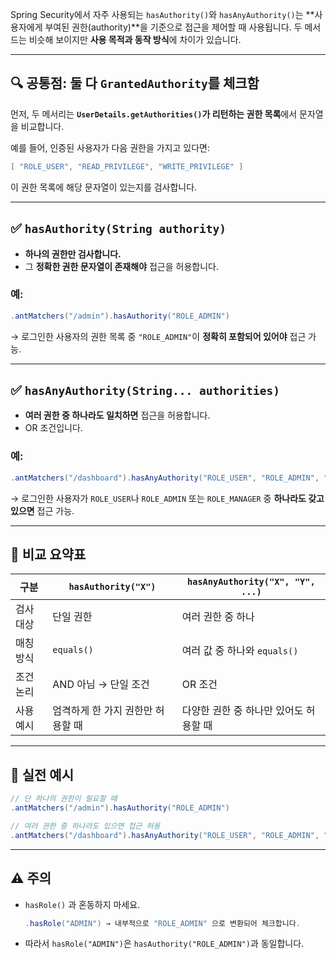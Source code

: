 Spring Security에서 자주 사용되는 `hasAuthority()`와 `hasAnyAuthority()`는 \*\*사용자에게 부여된 권한(authority)\*\*을 기준으로 접근을 제어할 때 사용됩니다.
두 메서드는 비슷해 보이지만 **사용 목적과 동작 방식**에 차이가 있습니다.

---

## 🔍 공통점: 둘 다 `GrantedAuthority`를 체크함

먼저, 두 메서리는 **`UserDetails.getAuthorities()`가 리턴하는 권한 목록**에서 문자열을 비교합니다.

예를 들어, 인증된 사용자가 다음 권한을 가지고 있다면:

```java
[ "ROLE_USER", "READ_PRIVILEGE", "WRITE_PRIVILEGE" ]
```

이 권한 목록에 해당 문자열이 있는지를 검사합니다.

---

## ✅ `hasAuthority(String authority)`

* **하나의 권한만 검사합니다.**
* 그 **정확한 권한 문자열이 존재해야** 접근을 허용합니다.

### 예:

```java
.antMatchers("/admin").hasAuthority("ROLE_ADMIN")
```

→ 로그인한 사용자의 권한 목록 중 `"ROLE_ADMIN"`이 **정확히 포함되어 있어야** 접근 가능.

---

## ✅ `hasAnyAuthority(String... authorities)`

* **여러 권한 중 하나라도 일치하면** 접근을 허용합니다.
* OR 조건입니다.

### 예:

```java
.antMatchers("/dashboard").hasAnyAuthority("ROLE_USER", "ROLE_ADMIN", "ROLE_MANAGER")
```

→ 로그인한 사용자가 `ROLE_USER`나 `ROLE_ADMIN` 또는 `ROLE_MANAGER` 중 **하나라도 갖고 있으면** 접근 가능.

---

## 🔁 비교 요약표

| 구분    | `hasAuthority("X")` | `hasAnyAuthority("X", "Y", ...)` |
| ----- | ------------------- | -------------------------------- |
| 검사 대상 | 단일 권한               | 여러 권한 중 하나                       |
| 매칭 방식 | `equals()`          | 여러 값 중 하나와 `equals()`            |
| 조건 논리 | AND 아님 → 단일 조건      | OR 조건                            |
| 사용 예시 | 엄격하게 한 가지 권한만 허용할 때 | 다양한 권한 중 하나만 있어도 허용할 때           |

---

## 🎯 실전 예시

```java
// 단 하나의 권한이 필요할 때
.antMatchers("/admin").hasAuthority("ROLE_ADMIN")

// 여러 권한 중 하나라도 있으면 접근 허용
.antMatchers("/dashboard").hasAnyAuthority("ROLE_USER", "ROLE_ADMIN", "ROLE_MODERATOR")
```

---

## ⚠️ 주의

* `hasRole()` 과 혼동하지 마세요.

  ```java
  .hasRole("ADMIN") → 내부적으로 "ROLE_ADMIN" 으로 변환되어 체크합니다.
  ```

* 따라서 `hasRole("ADMIN")`은 `hasAuthority("ROLE_ADMIN")`과 동일합니다.


